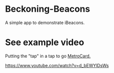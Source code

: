 # Beckoning-Beacons
A simple app to demonstrate iBeacons. 

# See example video
Putting the "tap" in a tap to go [MetroCard.](https://www.youtube.com/watch?v=d_bEWYlDsWs)

https://www.youtube.com/watch?v=d_bEWYlDsWs

